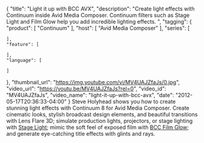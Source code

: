 {
  "title": "Light it up with BCC AVX",
  "description": "Create light effects with Continuum inside Avid Media Composer. Continuum filters such as Stage Light and Film Glow help you add incredible lighting effects. ",
  "tagging": {
    "product": [
      "Continuum"
    ],
    "host": [
      "Avid Media Composer"
    ],
    "series": [

    ],
    "feature": [

    ],
    "language": [

    ]
  },
  "thumbnail_url": "https://img.youtube.com/vi/MV4UAJZfaJs/0.jpg",
  "video_url": "https://youtu.be/MV4UAJZfaJs?rel=0",
  "video_id": "MV4UAJZfaJs",
  "video_name": "light-it-up-with-bcc-avx",
  "date": "2012-05-17T20:36:33-04:00"
}
Steve Holyhead shows you how to create stunning light effects with [ ](/products/continuum/)Continuum 8 for Avid Media Composer. Create cinematic looks, stylish broadcast design elements, and beautiful transitions with Lens Flare 3D; simulate production lights, projectors, or stage lighting with [Stage Light](/products/continuum-filters/stage-light/); mimic the soft feel of exposed film with [ BCC Film Glow](/products/continuum-units/film-style/); and generate eye-catching title effects with glints and rays.
